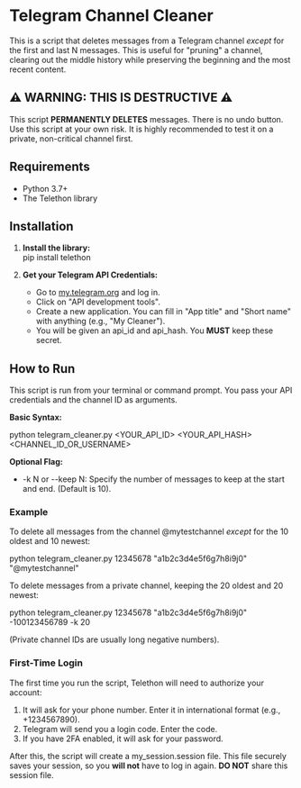 # **Telegram Channel Cleaner**

This is a script that deletes messages from a Telegram channel *except* for the first and last N messages. This is useful for "pruning" a channel, clearing out the middle history while preserving the beginning and the most recent content.

## **⚠️ WARNING: THIS IS DESTRUCTIVE ⚠️**

This script **PERMANENTLY DELETES** messages. There is no undo button. Use this script at your own risk. It is highly recommended to test it on a private, non-critical channel first.

## **Requirements**

* Python 3.7+  
* The Telethon library

## **Installation**

1. **Install the library:**  
   pip install telethon

2. **Get your Telegram API Credentials:**  
   * Go to [my.telegram.org](https://my.telegram.org) and log in.  
   * Click on "API development tools".  
   * Create a new application. You can fill in "App title" and "Short name" with anything (e.g., "My Cleaner").  
   * You will be given an api\_id and api\_hash. You **MUST** keep these secret.

## **How to Run**

This script is run from your terminal or command prompt. You pass your API credentials and the channel ID as arguments.

**Basic Syntax:**

python telegram\_cleaner.py \<YOUR\_API\_ID\> \<YOUR\_API\_HASH\> \<CHANNEL\_ID\_OR\_USERNAME\>

**Optional Flag:**

* \-k N or \--keep N: Specify the number of messages to keep at the start and end. (Default is 10).

### **Example**

To delete all messages from the channel @mytestchannel *except* for the 10 oldest and 10 newest:

python telegram\_cleaner.py 12345678 "a1b2c3d4e5f6g7h8i9j0" "@mytestchannel"

To delete messages from a private channel, keeping the 20 oldest and 20 newest:

python telegram\_cleaner.py 12345678 "a1b2c3d4e5f6g7h8i9j0" \-100123456789 \-k 20

(Private channel IDs are usually long negative numbers).

### **First-Time Login**

The first time you run the script, Telethon will need to authorize your account:

1. It will ask for your phone number. Enter it in international format (e.g., \+1234567890).  
2. Telegram will send you a login code. Enter the code.  
3. If you have 2FA enabled, it will ask for your password.

After this, the script will create a my\_session.session file. This file securely saves your session, so you **will not** have to log in again. **DO NOT** share this session file.
